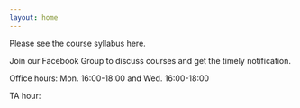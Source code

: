 ```yaml
---
layout: home
---
```


Please see the course syllabus here.

Join our Facebook Group to discuss courses and get the timely notification.

Office hours: Mon. 16:00-18:00 and Wed. 16:00-18:00

TA hour: 


